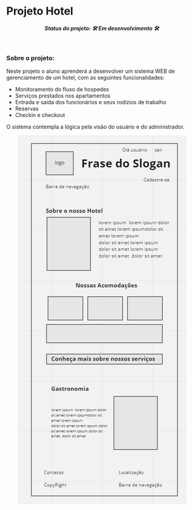 # Projeto Hotel
 
***<p align="center">Status do projeto: :hammer_and_wrench: Em desenvolvimento :hammer_and_wrench:</p>***

<br>

### **Sobre o projeto:** <br>
<p>Neste projeto o aluno aprenderá a desenvolver um sistema WEB de gerenciamento de um hotel,
com as seguintes funcionalidades:</p>

* Monitoramento do fluxo de hospedes 
* Serviços prestados nos apartamentos
* Entrada e saída dos funcionários e seus rodízios de trabalho
* Reservas
* Checkin e checkout
    
<p>O sistema contempla a lógica pela visão do usuário e do administrador.</p>

<p align="center">
  <img src="src/assets/images/README-ESCOPO.png">
</p>
